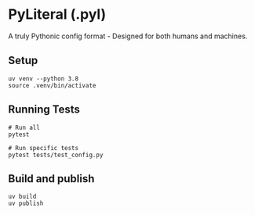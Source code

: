 # PyLiteral (.pyl)
A truly Pythonic config format - Designed for both humans and machines.

## Setup
```
uv venv --python 3.8
source .venv/bin/activate
```

## Running Tests
```
# Run all
pytest

# Run specific tests
pytest tests/test_config.py
```

## Build and publish
```
uv build
uv publish
```
